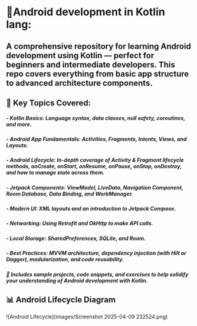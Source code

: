 # 📱Android development in Kotlin lang:

## A comprehensive repository for learning Android development using Kotlin — perfect for beginners and intermediate developers. This repo covers everything from basic app structure to advanced architecture components.

## 🌟 Key Topics Covered:
##### - Kotlin Basics: Language syntax, data classes, null safety, coroutines, and more.

##### - Android App Fundamentals: Activities, Fragments, Intents, Views, and Layouts.

##### - Android Lifecycle: In-depth coverage of Activity & Fragment lifecycle methods, onCreate, onStart, onResume, onPause, onStop, onDestroy, and how to manage state across them.

##### - Jetpack Components: ViewModel, LiveData, Navigation Component, Room Database, Data Binding, and WorkManager.

##### - Modern UI: XML layouts and an introduction to Jetpack Compose.

##### - Networking: Using Retrofit and OkHttp to make API calls.

##### - Local Storage: SharedPreferences, SQLite, and Room.

##### - Best Practices: MVVM architecture, dependency injection (with Hilt or Dagger), modularization, and code reusability.

##### 🧪 Includes sample projects, code snippets, and exercises to help solidify your understanding of Android development with Kotlin.


## 📊 Android Lifecycle Diagram

![Android Lifecycle](images/Screenshot 2025-04-09 232524.png)

